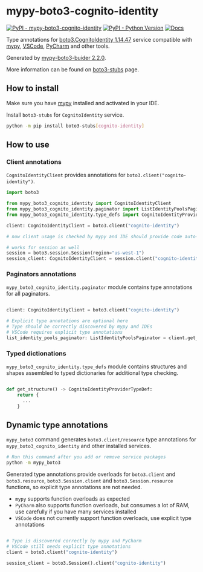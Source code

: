 # mypy-boto3-cognito-identity

[![PyPI - mypy-boto3-cognito-identity](https://img.shields.io/pypi/v/mypy-boto3-cognito-identity.svg?color=blue)](https://pypi.org/project/mypy-boto3-cognito-identity)
[![PyPI - Python Version](https://img.shields.io/pypi/pyversions/mypy-boto3-cognito-identity.svg?color=blue)](https://pypi.org/project/mypy-boto3-cognito-identity)
[![Docs](https://img.shields.io/readthedocs/mypy-boto3-builder.svg?color=blue)](https://mypy-boto3-builder.readthedocs.io/)

Type annotations for
[boto3.CognitoIdentity 1.14.47](https://boto3.amazonaws.com/v1/documentation/api/1.14.47/reference/services/cognito-identity.html#CognitoIdentity) service
compatible with [mypy](https://github.com/python/mypy), [VSCode](https://code.visualstudio.com/),
[PyCharm](https://www.jetbrains.com/pycharm/) and other tools.

Generated by [mypy-boto3-buider 2.2.0](https://github.com/vemel/mypy_boto3_builder).

More information can be found on [boto3-stubs](https://pypi.org/project/boto3-stubs/) page.

## How to install

Make sure you have [mypy](https://github.com/python/mypy) installed and activated in your IDE.

Install `boto3-stubs` for `CognitoIdentity` service.

```bash
python -m pip install boto3-stubs[cognito-identity]
```

## How to use

### Client annotations

`CognitoIdentityClient` provides annotations for `boto3.client("cognito-identity")`.

```python
import boto3

from mypy_boto3_cognito_identity import CognitoIdentityClient
from mypy_boto3_cognito_identity.paginator import ListIdentityPoolsPaginator
from mypy_boto3_cognito_identity.type_defs import CognitoIdentityProviderTypeDef, ...

client: CognitoIdentityClient = boto3.client("cognito-identity")

# now client usage is checked by mypy and IDE should provide code auto-complete

# works for session as well
session = boto3.session.Session(region="us-west-1")
session_client: CognitoIdentityClient = session.client("cognito-identity")
```

### Paginators annotations

`mypy_boto3_cognito_identity.paginator` module contains type annotations for all paginators.

```python

client: CognitoIdentityClient = boto3.client("cognito-identity")

# Explicit type annotations are optional here
# Type should be correctly discovered by mypy and IDEs
# VSCode requires explicit type annotations
list_identity_pools_paginator: ListIdentityPoolsPaginator = client.get_paginator("list_identity_pools")
```







### Typed dictionations

`mypy_boto3_cognito_identity.type_defs` module contains structures and shapes assembled
to typed dictionaries for additional type checking.

```python

def get_structure() -> CognitoIdentityProviderTypeDef:
    return {
      ...
    }
```


## Dynamic type annotations

`mypy_boto3` command generates `boto3.client/resource` type annotations for
`mypy_boto3_cognito_identity` and other installed services.

```bash
# Run this command after you add or remove service packages
python -m mypy_boto3
```

Generated type annotations provide overloads for `boto3.client` and `boto3.resource`,
`boto3.Session.client` and `boto3.Session.resource` functions,
so explicit type annotations are not needed.

- `mypy` supports function overloads as expected
- `PyCharm` also supports function overloads, but consumes a lot of RAM, use carefully if you have many services installed
- `VSCode` does not currently support function overloads, use explicit type annotations

```python

# Type is discovered correctly by mypy and PyCharm
# VSCode still needs explicit type annotations
client = boto3.client("cognito-identity")

session_client = boto3.Session().client("cognito-identity")
```
